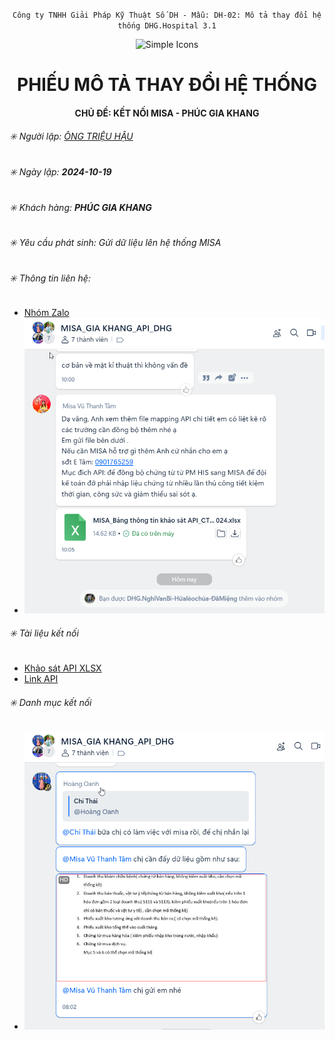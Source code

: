 <div align="center">

`Công ty TNHH Giải Pháp Kỹ Thuật Số DH - Mẫu: DH-02: Mô tả thay đổi hệ thống DHG.Hospital 3.1`

</div>

<div align="center">
  <img src="https://raw.githubusercontent.com/dh-hos/dhg.hospitalprinter/main/Deploy_Tools/Logo.ico" alt="Simple Icons" width=70>
  <h1>PHIẾU MÔ TẢ THAY ĐỔI HỆ THỐNG</h1>  
</div>
<div align="center">

#### CHỦ ĐỀ: KẾT NỐI MISA - PHÚC GIA KHANG

</div>

###### :eight_spoked_asterisk: Người lập: [ÔNG TRIỆU HẬU](https://github.com/ongtrieuhau)

###### :eight_spoked_asterisk: Ngày lập: **2024-10-19**

###### :eight_spoked_asterisk: Khách hàng: **PHÚC GIA KHANG**

###### :eight_spoked_asterisk: Yêu cầu phát sinh: Gửi dữ liệu lên hệ thống MISA

###### :eight_spoked_asterisk: Thông tin liên hệ:

- [Nhóm Zalo](https://zalo.me/g/rfempi753)
- ![Nhóm Zalo](tep-ho-tro/zalo-lien-he.png)

###### :eight_spoked_asterisk: Tài liệu kết nối

- [Khảo sát API XLSX](<tep-ho-tro/MISA_Bảng thông tin khảo sát API_CTY PHÚC GIA KHANG 1_15.10.2024.xlsx>)
- [Link API](https://actdocs.misa.vn/g1/graph/ACTOpenAPIHelp/index.html)

###### :eight_spoked_asterisk: Danh mục kết nối

- ![alt text](tep-ho-tro/danh-sach-danh-muc-ket-noi.png)
